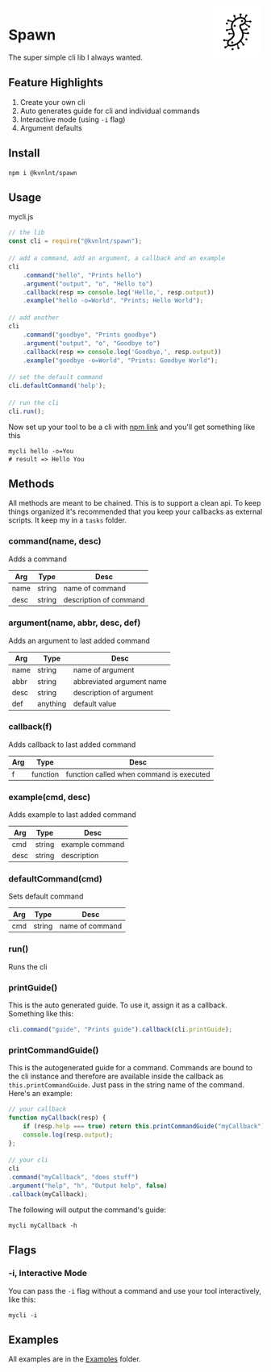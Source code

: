 <img src="spawn.svg" width="100" style="float:right;padding-left:50px;">

# Spawn

The super simple cli lib I always wanted.

## Feature Highlights

1. Create your own cli
2. Auto generates guide for cli and individual commands
3. Interactive mode (using `-i` flag)
4. Argument defaults

## Install
```shell
npm i @kvnlnt/spawn
```

## Usage

mycli.js

```javascript
// the lib
const cli = require("@kvnlnt/spawn");

// add a command, add an argument, a callback and an example
cli
    .command("hello", "Prints hello")
    .argument("output", "o", "Hello to")
    .callback(resp => console.log('Hello,', resp.output))
    .example("hello -o=World", "Prints; Hello World");

// add another
cli
    .command("goodbye", "Prints goodbye")
    .argument("output", "o", "Goodbye to")
    .callback(resp => console.log('Goodbye,', resp.output))
    .example("goodbye -o=World", "Prints: Goodbye World");

// set the default command
cli.defaultCommand('help');

// run the cli
cli.run();
```

Now set up your tool to be a cli with [npm link](https://docs.npmjs.com/cli/link) and you'll get something like this

```shell
mycli hello -o=You
# result => Hello You
```

## Methods

All methods are meant to be chained. This is to support a clean api. To keep things organized it's recommended that you keep your callbacks as external scripts. It keep my in a `tasks` folder.

### command(name, desc)

Adds a command

| Arg  | Type   | Desc                   |
| ---- | ------ | ---------------------- |
| name | string | name of command        |
| desc | string | description of command |

### argument(name, abbr, desc, def)

Adds an argument to last added command

| Arg  | Type     | Desc                      |
| ---- | -------- | ------------------------- |
| name | string   | name of argument          |
| abbr | string   | abbreviated argument name |
| desc | string   | description of argument   |
| def  | anything | default value             |

### callback(f)

Adds callback to last added command

| Arg | Type     | Desc                                     |
| --- | -------- | ---------------------------------------- |
| f   | function | function called when command is executed |

### example(cmd, desc)

Adds example to last added command

| Arg  | Type   | Desc            |
| ---- | ------ | --------------- |
| cmd  | string | example command |
| desc | string | description     |

### defaultCommand(cmd)

Sets default command

| Arg | Type   | Desc            |
| --- | ------ | --------------- |
| cmd | string | name of command |

### run()

Runs the cli

### printGuide()

This is the auto generated guide. To use it, assign it as a callback. Something like this:

```js
cli.command("guide", "Prints guide").callback(cli.printGuide);
```

### printCommandGuide()

This is the autogenerated guide for a command. Commands are bound to the cli instance and therefore are available inside the callback as `this.printCommandGuide`. Just pass in the string name of the command. Here's an example:

```js
// your callback
function myCallback(resp) {
    if (resp.help === true) return this.printCommandGuide("myCallback");
    console.log(resp.output);
};

// your cli
cli
.command("myCallback", "does stuff")
.argument("help", "h", "Output help", false)
.callback(myCallback);
```

The following will output the command's guide:

```shell
mycli myCallback -h
```

## Flags

### -i, Interactive Mode

You can pass the `-i` flag without a command and use your tool interactively, like this:

```shell
mycli -i
```

## Examples

All examples are in the [Examples](examples) folder.
